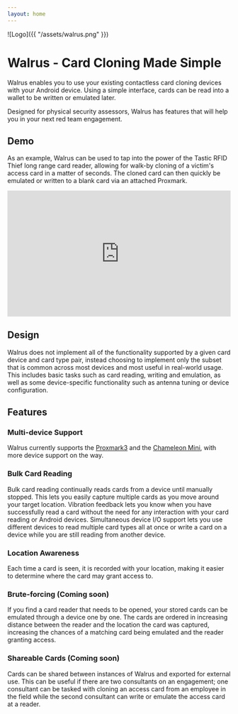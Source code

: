 ```yaml
---
layout: home
---
```


![Logo]({{ "/assets/walrus.png" }})

# Walrus - Card Cloning Made Simple

Walrus enables you to use your existing contactless card cloning devices with your Android device. Using a simple interface, cards can be read into a wallet to be written or emulated later.

Designed for physical security assessors, Walrus has features that will help you in your next red team engagement.

## Demo

As an example, Walrus can be used to tap into the power of the Tastic RFID Thief long range card reader, allowing for walk-by cloning of a victim's access card in a matter of seconds. The cloned card can then quickly be emulated or written to a blank card via an attached Proxmark.

<style>.embed-container { position: relative; padding-bottom: 56.25%; height: 0; overflow: hidden; max-width: 100%; } .embed-container iframe, .embed-container object, .embed-container embed { position: absolute; top: 0; left: 0; width: 100%; height: 100%; }</style><div class='embed-container'><iframe src='https://player.vimeo.com/video/247914436' frameborder='0' webkitAllowFullScreen mozallowfullscreen allowFullScreen></iframe></div>
<p></p>

## Design

Walrus does not implement all of the functionality supported by a given card device and card type pair, instead choosing to implement only the subset that is common across most devices and most useful in real-world usage. This includes basic tasks such as card reading, writing and emulation, as well as some device-specific functionality such as antenna tuning or device configuration.

## Features

### Multi-device Support

Walrus currently supports the [Proxmark3](https://github.com/Proxmark/proxmark3) and the [Chameleon Mini](https://github.com/emsec/ChameleonMini), with more device support on the way.

### Bulk Card Reading

Bulk card reading continually reads cards from a device until manually stopped. This lets you easily capture multiple cards as you move around your target location. Vibration feedback lets you know when you have successfully read a card without the need for any interaction with your card reading or Android devices. Simultaneous device I/O support lets you use different devices to read multiple card types all at once or write a card on a device while you are still reading from another device.

### Location Awareness

Each time a card is seen, it is recorded with your location, making it easier to determine where the card may grant access to.

### Brute-forcing (Coming soon)

If you find a card reader that needs to be opened, your stored cards can be emulated through a device one by one. The cards are ordered in increasing distance between the reader and the location the card was captured, increasing the chances of a matching card being emulated and the reader granting access.

### Shareable Cards (Coming soon)

Cards can be shared between instances of Walrus and exported for external use. This can be useful if there are two consultants on an engagement; one consultant can be tasked with cloning an access card from an employee in the field while the second consultant can write or emulate the access card at a reader.
